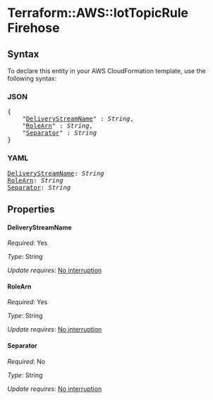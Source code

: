# Terraform::AWS::IotTopicRule Firehose

## Syntax

To declare this entity in your AWS CloudFormation template, use the following syntax:

### JSON

<pre>
{
    "<a href="#deliverystreamname" title="DeliveryStreamName">DeliveryStreamName</a>" : <i>String</i>,
    "<a href="#rolearn" title="RoleArn">RoleArn</a>" : <i>String</i>,
    "<a href="#separator" title="Separator">Separator</a>" : <i>String</i>
}
</pre>

### YAML

<pre>
<a href="#deliverystreamname" title="DeliveryStreamName">DeliveryStreamName</a>: <i>String</i>
<a href="#rolearn" title="RoleArn">RoleArn</a>: <i>String</i>
<a href="#separator" title="Separator">Separator</a>: <i>String</i>
</pre>

## Properties

#### DeliveryStreamName

_Required_: Yes

_Type_: String

_Update requires_: [No interruption](https://docs.aws.amazon.com/AWSCloudFormation/latest/UserGuide/using-cfn-updating-stacks-update-behaviors.html#update-no-interrupt)

#### RoleArn

_Required_: Yes

_Type_: String

_Update requires_: [No interruption](https://docs.aws.amazon.com/AWSCloudFormation/latest/UserGuide/using-cfn-updating-stacks-update-behaviors.html#update-no-interrupt)

#### Separator

_Required_: No

_Type_: String

_Update requires_: [No interruption](https://docs.aws.amazon.com/AWSCloudFormation/latest/UserGuide/using-cfn-updating-stacks-update-behaviors.html#update-no-interrupt)

